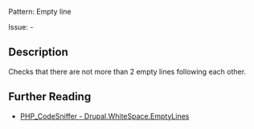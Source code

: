 Pattern: Empty line

Issue: -

## Description

Checks that there are not more than 2 empty lines following each other.

## Further Reading

* [PHP_CodeSniffer - Drupal.WhiteSpace.EmptyLines](https://git.drupalcode.org/project/coder/-/tree/8.3.x/coder_sniffer/Drupal/Sniffs/WhiteSpace/EmptyLinesSniff.php)